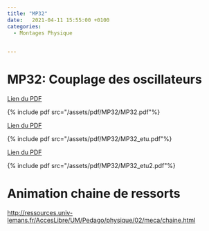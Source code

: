 ```yaml
---
title: "MP32"
date:   2021-04-11 15:55:00 +0100
categories:
  - Montages Physique

  
---
```


# MP32: Couplage des oscillateurs

[Lien du PDF](/assets/pdf/MP32/MP32.pdf)

{% include pdf src="/assets/pdf/MP32/MP32.pdf"%}

[Lien du PDF](/assets/pdf/MP32/MP32_etu.pdf)

{% include pdf src="/assets/pdf/MP32/MP32_etu.pdf"%}

[Lien du PDF](/assets/pdf/MP32/MP32_etu2.pdf)

{% include pdf src="/assets/pdf/MP32/MP32_etu2.pdf"%}

# Animation chaine de ressorts 

http://ressources.univ-lemans.fr/AccesLibre/UM/Pedago/physique/02/meca/chaine.html
